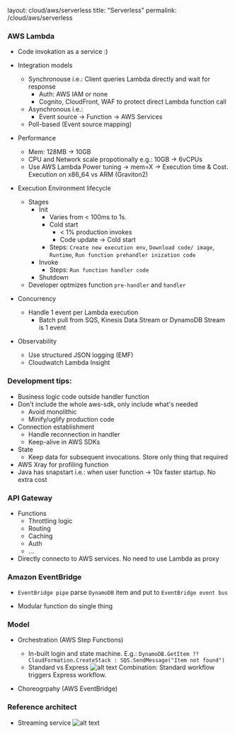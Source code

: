 layout: cloud/aws/serverless
title: "Serverless"
permalink: /cloud/aws/serverless

### AWS Lambda 
* Code invokation as a service :) 
* Integration models
  * Synchronouse i.e.: Client queries Lambda directly and wait for response
    * Auth: AWS IAM or none
    * Cognito, CloudFront, WAF to protect direct Lambda function call
  * Asynchronous i.e.: 
    * Event source -> Function -> AWS Services
  * Poll-based (Event source mapping)
* Performance
  * Mem: 128MB -> 10GB
  * CPU and Network scale propotionally e.g.: 10GB -> 6vCPUs
  * Use AWS Lambda Power tuning -> mem=X -> Execution time & Cost. Execution on x86_64 vs ARM (Graviton2)
* Execution Environment lifecycle
  * Stages
    * Init 
      * Varies from < 100ms to 1s.
      * Cold start
        *  < 1% production invokes
        * Code update -> Cold start 
      * Steps: `Create new execution env`, `Download code/ image`, `Runtime`, `Run function prehandler inization code` 
    * Invoke
      * Steps: `Run function handler code`
    * Shutdown
  * Developer optmizes function `pre-handler` and `handler`

* Concurrency
  * Handle 1 event per Lambda execution
    * Batch pull from SQS, Kinesis Data Stream or DynamoDB Stream is 1 event
* Observability
  * Use structured JSON logging (EMF)
  * Cloudwatch Lambda Insight   

### Development tips:
  * Business logic code outside handler function
  * Don't include the whole aws-sdk, only include what's needed 
    * Avoid monolithic
    * Minify/uglify production code
  * Connection establishment
    * Handle reconnection in handler
    * Keep-alive in AWS SDKs
  * State
    * Keep data for subsequent invocations. Store only thing that required
  * AWS Xray for profiling function
  * Java has snapstart i.e.: when user function -> 10x faster startup. No extra cost
    





### API Gateway
  * Functions
    * Throttling logic
    * Routing
    * Caching
    * Auth
    * ...
  * Directly connecto to AWS services. No need to use Lambda as proxy

### Amazon EventBridge
  * `EventBridge pipe`  parse `DynamoDB` item and put to `EventBridge event bus`


* Modular function do single thing

### Model
* Orchestration (AWS Step Functions)
  * In-built login and state machine. E.g.: `DynamoDB.GetItem ?? CloudFormation.CreateStack : SQS.SendMessage("Item not found")`
  * Standard vs Express
    ![alt text](serverless-step-function-model.png "Models") Combination: Standard workflow triggers Express workflow.


* Choreogrpahy (AWS EventBridge)


### Reference architect
* Streaming service
![alt text](serverless-streaming-example.png "Streaming reference arch")
